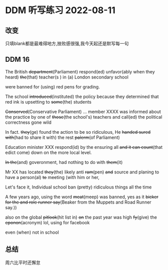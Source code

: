 # DDM 听写练习 2022-08-11

## 改变

只填blank都是最难得地方,挫败感很强,我今天起还是默写每一句

## DDM 16

The British ~~department~~(Parliament) respond(ed) unfavor(ably when they heard) ~~the~~(that) teacher(s ) in (a) London secondary school

were banned for (using) red pens for grading.

The school ~~introduced~~(instituted) the policy because they  determined that red ink is upsetting to ~~some~~(the) students

~~Conserved~~(Conservative Parliament) ... member XXXX was informed about the practice by one of ~~those~~(the school's) teachers and call(ed) the political correctness gone wild

In fact. ~~they~~(ge) found the action to be so ridiculous, He ~~handed sured with~~(had to share it with) the rest ~~palerm~~(of Parliament)

Education minister XXX respond(id) by the ensuring all ~~and it can count~~(that edict come) down on the more local level. 

~~In the~~(and) goveronment, had nothing to do with ~~them~~(it)

Mr XX has located ~~they~~(the) likely anti ~~ram~~(pen) ~~and~~ source and planing to have a person(al) ~~to~~ meeting (with him or her, 

Let's face it, Individual school  ban (pretty) ridiculous things all the time

A few years ago, using the word ~~meat~~(meep) was banned, yes as it ~~bicker for the and role runner say~~(Beaker from the Muppets and Road Runner say.))

also on the global ~~pitlook~~(hit list in) ~~on~~ the past year was high ~~fy~~(give) the ~~eponon~~(acronym) lol, using for facebook

even (when) not in school

## 总结

周六比平时还懈怠

